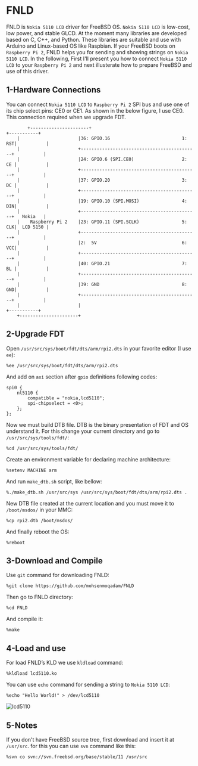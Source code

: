 FNLD
=====
FNLD is `Nokia 5110 LCD` driver for FreeBSD OS. `Nokia 5110 LCD` is low-cost, low power, and stable GLCD. 
At the moment many libraries are developed based on C, C++, and Python. These libraries are suitable and use with Arduino and Linux-based OS
like Raspbian. 
If your FreeBSD boots on `Raspberry Pi 2`, FNLD helps you for sending and showing strings on `Nokia 5110 LCD`. 
In the following, First I'll present you how to connect `Nokia 5110 LCD` to your `Raspberry Pi 2` and next illusterate how to prepare
FreeBSD and use of this driver.

1-Hardware Connections
-----
You can connect `Nokia 5110 LCD` to `Raspberry Pi 2` SPI bus and use one of its chip select pins: CE0 or CE1. As shown in the below figure, I use CE0. This connection required when we upgrade FDT.
```
        +----------------------+                                            +-----------+
	|                      |36: GPIO.16                           1: RST|           |
	|                      +--------------------------------------------+           |
	|                      |24: GPIO.6 (SPI.CE0)                  2: CE |           |
	|                      +--------------------------------------------+           |
	|                      |37: GPIO.20                           3: DC |           |
	|                      +--------------------------------------------+           |
	|                      |19: GPIO.10 (SPI.MOSI)                4: DIN|           |
	|                      +--------------------------------------------+   Nokia   |
	|    Raspberry Pi 2    |23: GPIO.11 (SPI.SCLK)                5: CLK|  LCD 5150 |
	|                      +--------------------------------------------+           |
	|                      |2:  5V                                6: VCC|           |
	|                      +--------------------------------------------+           |
	|                      |40: GPIO.21                           7: BL |           |
	|                      +--------------------------------------------+           |
	|                      |39: GND                               8: GND|           |
	|                      +--------------------------------------------+           |
	|                      |                                            +-----------+
	+----------------------+
```
2-Upgrade FDT
-----
Open `/usr/src/sys/boot/fdt/dts/arm/rpi2.dts` in your favorite editor (I use `ee`):	

	%ee /usr/src/sys/boot/fdt/dts/arm/rpi2.dts
	
And add on `axi` section after `gpio` definitions following codes:
		
	spi0 {
		nl5110 {
			compatible = "nokia,lcd5110";
			spi-chipselect = <0>;
		};
	};
		
Now we must build DTB file. DTB is the binary presentation of FDT and OS understand it. 
For this change your current directory and go to `/usr/src/sys/tools/fdt/`:
		
	%cd /usr/src/sys/tools/fdt/
		
Create an environment variable for declaring machine architecture:
		
	%setenv MACHINE arm
		
And run `make_dtb.sh` script, like bellow:
		
	%./make_dtb.sh /usr/src/sys /usr/src/sys/boot/fdt/dts/arm/rpi2.dts .
		
New DTB file created at the current location and you must move it to `/boot/msdos/` in your MMC:	
		
	%cp rpi2.dtb /boot/msdos/
		
And finally reboot the OS:
		
	%reboot
		

3-Download and Compile
-----
Use `git` command for downloading FNLD:
		
	%git clone https://github.com/mohsenmoqadam/FNLD
		
Then go to FNLD directory:
		
	%cd FNLD
		
And compile it:
		
	%make	

4-Load and use
-----
For load FNLD’s KLD we use `kldload` command:
		
	%kldload lcd5110.ko
		
You can use `echo` command for sending a string to `Nokia 5110 LCD`:
		
	%echo "Hello World!" > /dev/lcd5110

![lcd5110](https://github.com/mohsenmoqadam/FNLD/lcd5110.jpg "Hello World!")
	
5-Notes
-----
If you don't have FreeBSD source tree, first download and insert it at `/usr/src`. for this you can use `svn` command like this:
	
	%svn co svn://svn.freebsd.org/base/stable/11 /usr/src


